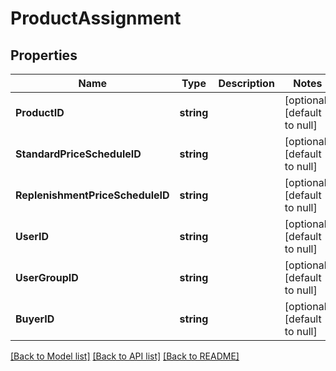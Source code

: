# ProductAssignment

## Properties
Name | Type | Description | Notes
------------ | ------------- | ------------- | -------------
**ProductID** | **string** |  | [optional] [default to null]
**StandardPriceScheduleID** | **string** |  | [optional] [default to null]
**ReplenishmentPriceScheduleID** | **string** |  | [optional] [default to null]
**UserID** | **string** |  | [optional] [default to null]
**UserGroupID** | **string** |  | [optional] [default to null]
**BuyerID** | **string** |  | [optional] [default to null]

[[Back to Model list]](../README.md#documentation-for-models) [[Back to API list]](../README.md#documentation-for-api-endpoints) [[Back to README]](../README.md)


